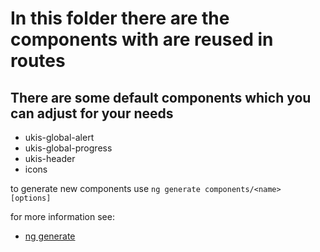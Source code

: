 # In this folder there are the components with are reused in routes 

## There are some default components which you can adjust for your needs
- ukis-global-alert
- ukis-global-progress
- ukis-header
- icons

to generate new components use `ng generate components/<name> [options]`

for more information see:
- [ng generate](https://angular.io/cli/generate)
